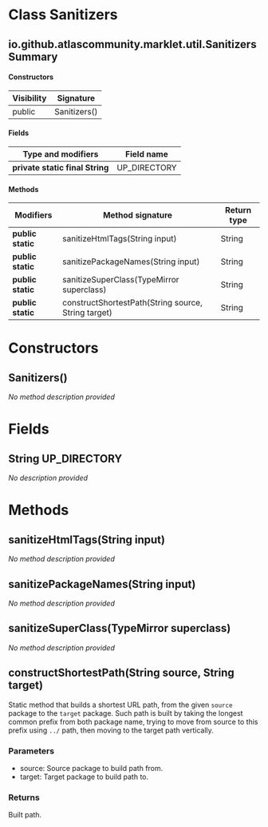 Class Sanitizers
================


io.github.atlascommunity.marklet.util.Sanitizers Summary
-------
#### Constructors
| Visibility | Signature    |
| ---------- | ------------ |
| public     | Sanitizers() |
#### Fields
| Type and modifiers              | Field name   |
| ------------------------------- | ------------ |
| **private static final String** | UP_DIRECTORY |
#### Methods
| Modifiers         | Method signature                                    | Return type |
| ----------------- | --------------------------------------------------- | ----------- |
| **public static** | sanitizeHtmlTags(String input)                      | String      |
| **public static** | sanitizePackageNames(String input)                  | String      |
| **public static** | sanitizeSuperClass(TypeMirror superclass)           | String      |
| **public static** | constructShortestPath(String source, String target) | String      |

Constructors
============
Sanitizers()
------------
*No method description provided*


Fields
======
String UP_DIRECTORY
-----------------------------
*No description provided*


Methods
=======
sanitizeHtmlTags(String input)
------------------------------
*No method description provided*


sanitizePackageNames(String input)
----------------------------------
*No method description provided*


sanitizeSuperClass(TypeMirror superclass)
-----------------------------------------
*No method description provided*


constructShortestPath(String source, String target)
---------------------------------------------------
Static method that builds a shortest URL path, from
 the given ``source`` package to the ``target`` package.
 Such path is built by taking the longest common prefix
 from both package name, trying to move from source to this
 prefix using ``../`` path, then moving to the target path
 vertically.

### Parameters

- source: Source package to build path from.
- target: Target package to build path to.


### Returns

Built path.


